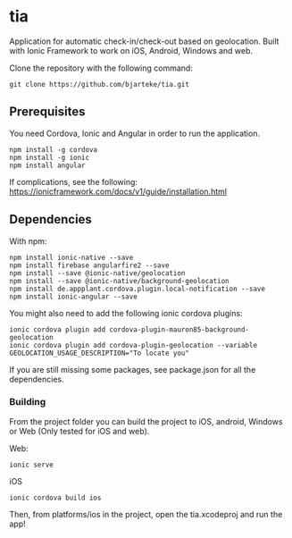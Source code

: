 # tia

Application for automatic check-in/check-out based on geolocation. Built with Ionic Framework to work on iOS, Android, Windows and web. 

Clone the repository with the following command: 
```
git clone https://github.com/bjarteke/tia.git
```

## Prerequisites
You need Cordova, Ionic and Angular in order to run the application.

```
npm install -g cordova
npm install -g ionic
npm install angular
```
If complications, see the following: https://ionicframework.com/docs/v1/guide/installation.html

## Dependencies

With npm:
```
npm install ionic-native --save
npm install firebase angularfire2 --save
npm install --save @ionic-native/geolocation
npm install --save @ionic-native/background-geolocation
npm install de.appplant.cordova.plugin.local-notification --save
npm install ionic-angular --save
```
You might also need to add the following ionic cordova plugins: 
```
ionic cordova plugin add cordova-plugin-mauron85-background-geolocation
ionic cordova plugin add cordova-plugin-geolocation --variable GEOLOCATION_USAGE_DESCRIPTION="To locate you"
```

If you are still missing some packages, see package.json for all the dependencies.

### Building

From the project folder you can build the project to iOS, android, Windows or Web (Only tested for iOS and web). 

Web:
```
ionic serve
```

iOS
```
ionic cordova build ios
```
Then, from platforms/ios in the project, open the tia.xcodeproj and run the app! 
